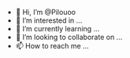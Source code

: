 - 👋 Hi, I’m @Pilouoo
- 👀 I’m interested in ...
- 🌱 I’m currently learning ...
- 💞️ I’m looking to collaborate on ...
- 📫 How to reach me ...

<!---
Pilouoo/Pilouoo is a ✨ special ✨ repository because its `README.md` (this file) appears on your GitHub profile.
You can click the Preview link to take a look at your changes.
--->
